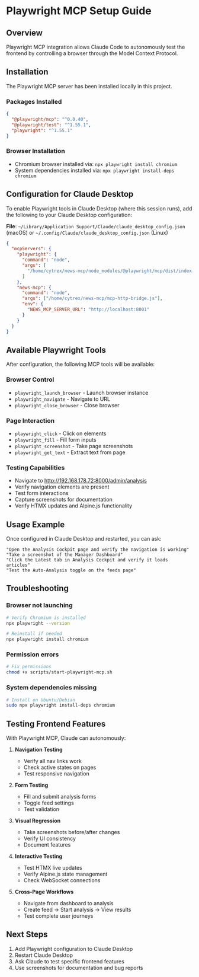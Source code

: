 # Playwright MCP Setup Guide

## Overview

Playwright MCP integration allows Claude Code to autonomously test the frontend by controlling a browser through the Model Context Protocol.

## Installation

The Playwright MCP server has been installed locally in this project.

### Packages Installed
```json
{
  "@playwright/mcp": "^0.0.40",
  "@playwright/test": "^1.55.1",
  "playwright": "^1.55.1"
}
```

### Browser Installation
- Chromium browser installed via: `npx playwright install chromium`
- System dependencies installed via: `npx playwright install-deps chromium`

## Configuration for Claude Desktop

To enable Playwright tools in Claude Desktop (where this session runs), add the following to your Claude Desktop configuration:

**File**: `~/Library/Application Support/Claude/claude_desktop_config.json` (macOS)
or `~/.config/Claude/claude_desktop_config.json` (Linux)

```json
{
  "mcpServers": {
    "playwright": {
      "command": "node",
      "args": [
        "/home/cytrex/news-mcp/node_modules/@playwright/mcp/dist/index.js"
      ]
    },
    "news-mcp": {
      "command": "node",
      "args": ["/home/cytrex/news-mcp/mcp-http-bridge.js"],
      "env": {
        "NEWS_MCP_SERVER_URL": "http://localhost:8001"
      }
    }
  }
}
```

## Available Playwright Tools

After configuration, the following MCP tools will be available:

### Browser Control
- `playwright_launch_browser` - Launch browser instance
- `playwright_navigate` - Navigate to URL
- `playwright_close_browser` - Close browser

### Page Interaction
- `playwright_click` - Click on elements
- `playwright_fill` - Fill form inputs
- `playwright_screenshot` - Take page screenshots
- `playwright_get_text` - Extract text from page

### Testing Capabilities
- Navigate to http://192.168.178.72:8000/admin/analysis
- Verify navigation elements are present
- Test form interactions
- Capture screenshots for documentation
- Verify HTMX updates and Alpine.js functionality

## Usage Example

Once configured in Claude Desktop and restarted, you can ask:

```
"Open the Analysis Cockpit page and verify the navigation is working"
"Take a screenshot of the Manager Dashboard"
"Click the Latest tab in Analysis Cockpit and verify it loads articles"
"Test the Auto-Analysis toggle on the feeds page"
```

## Troubleshooting

### Browser not launching
```bash
# Verify Chromium is installed
npx playwright --version

# Reinstall if needed
npx playwright install chromium
```

### Permission errors
```bash
# Fix permissions
chmod +x scripts/start-playwright-mcp.sh
```

### System dependencies missing
```bash
# Install on Ubuntu/Debian
sudo npx playwright install-deps chromium
```

## Testing Frontend Features

With Playwright MCP, Claude can autonomously:

1. **Navigation Testing**
   - Verify all nav links work
   - Check active states on pages
   - Test responsive navigation

2. **Form Testing**
   - Fill and submit analysis forms
   - Toggle feed settings
   - Test validation

3. **Visual Regression**
   - Take screenshots before/after changes
   - Verify UI consistency
   - Document features

4. **Interactive Testing**
   - Test HTMX live updates
   - Verify Alpine.js state management
   - Check WebSocket connections

5. **Cross-Page Workflows**
   - Navigate from dashboard to analysis
   - Create feed → Start analysis → View results
   - Test complete user journeys

## Next Steps

1. Add Playwright configuration to Claude Desktop
2. Restart Claude Desktop
3. Ask Claude to test specific frontend features
4. Use screenshots for documentation and bug reports